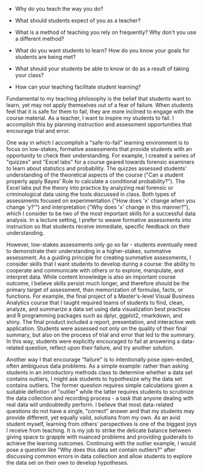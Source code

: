 - Why do you teach the way you do?

- What should students expect of you as a teacher?

- What is a method of teaching you rely on frequently? Why don't you use a different method?

- What do you want students to learn? How do you know your goals for students are being met?

- What should your students be able to know or do as a result of taking your class?

- How can your teaching facilitate student learning?


Fundamental to my teaching philosophy is the belief that students want to learn, yet may not apply themselves out of a fear of failure.
When students feel that it is safe for them to fail, they are more inclined to engage with the course material.
As a teacher, I want to inspire my students to fail.
I accomplish this by planning instruction and assessment opportunities that encourage trial and error.

One way in which I accomplish a "safe-to-fail" learning environment is to focus on low-stakes, formative assessments that provide students with an opportunity to check their understanding.
For example, I created a series of "quizzes" and "Excel labs" for a course geared towards forensic examiners to learn about statistics and probability.
The quizzes assessed students' understanding of the theoretical aspects of the course ("Can a student properly apply Bayes' Rule to calculate a conditional probability?").
The Excel labs put the theory into practice by analyzing real forensic or criminological data using the tools discussed in class.
Both types of assessments focused on experimentation ("How does 'x' change when you change 'y?'") and interpretation ("Why does 'x' change in this manner?"), which I consider to be two of the most important skills for a successful data analysis.
In a lecture setting, I prefer to weave formative assessments into instruction so that students receive immediate, specific feedback on their understanding.

However, low-stakes assessments only go so far - students eventually need to demonstrate their understanding in a higher-stakes, summative assessment.
As a guiding principle for creating summative assessments, I consider skills that I want students to develop during a course: the ability to cooperate and communicate with others or to explore, manipulate, and interpret data.
While content knowledge is also an important course outcome, I believe skills persist much longer, and therefore should be the primary target of assessment, than memorization of formulas, facts, or functions.
For example, the final project of a Master's-level Visual Business Analytics course that I taught required teams of students to find, clean, analyze, and summarize a data set using data visualization best practices and R programming packages such as dplyr, ggplot2, rmarkdown, and shiny.
The final product included a report, presentation, and interactive web application.
Students were assessed not only on the quality of their final summary, but also on the process of trial and error that led to the summary.
In this way, students were explicitly encouraged to fail at answering a data-related question, reflect upon their failure, and try another solution.

Another way I that encourage "failure" is to intentionally pose open-ended, often ambiguous data problems.
As a simple example: rather than asking students in an introductory methods class to determine whether a data set contains outliers, I might ask students to hypothesize why the data set contains outliers.
The former question requires simple calculations given a suitable defintion of "outlier" while the latter requires students to scrutinize the data collection and recording process - a task that anyone dealing with real data will undoubtedly perform.
I believe that most data-related questions do not have a single, "correct" answer and that my students may provide different, yet equally valid, solutions from my own.
As an avid student myself, learning from others' perspectives is one of the biggest joys I receive from teaching.
It is my job to strike the delicate balance between giving space to grapple with nuanced problems and providing guiderails to achieve the learning outcomes.
Continuing with the outlier example, I would pose a question like "Why does this data set contain outliers?" after discussing common errors in data collection and allow students to explore the data set on their own to develop hypotheses.
